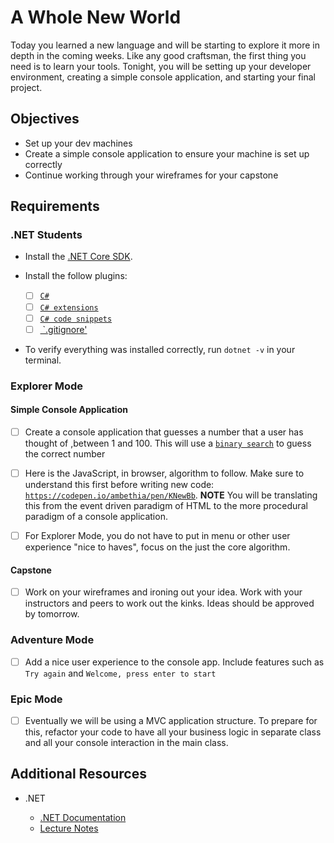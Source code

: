 # A Whole New World

Today you learned a new language and will be starting to explore it more in depth in the coming weeks. Like any good craftsman, the first thing you need is to learn your tools. Tonight, you will be setting up your developer environment, creating a simple console application, and starting your final project.

## Objectives

- Set up your dev machines
- Create a simple console application to ensure your machine is set up correctly
- Continue working through your wireframes for your capstone

## Requirements

### .NET Students

- Install the [.NET Core SDK](https://www.microsoft.com/net/download).
- Install the follow plugins:

  - [ ] [`C#`](https://marketplace.visualstudio.com/items?itemName=ms-vscode.csharp)
  - [ ] [`C# extensions`](https://marketplace.visualstudio.com/items?itemName=jchannon.csharpextensions)
  - [ ] [`C# code snippets`](https://marketplace.visualstudio.com/items?itemName=jorgeserrano.vscode-csharp-snippets)
  - [ ] [ `.gitignore'](https://marketplace.visualstudio.com/items?itemName=hasanali.gitignore-templates)

- To verify everything was installed correctly, run `dotnet -v` in your terminal.

### Explorer Mode

#### Simple Console Application

- [ ] Create a console application that guesses a number that a user has thought of ,between 1 and 100. This will use a [`binary search`](https://www.programmerinterview.com/index.php/puzzles/minimum-guesses-1-100/) to guess the correct number

- [ ] Here is the JavaScript, in browser, algorithm to follow. Make sure to understand this first before writing new code: [`https://codepen.io/ambethia/pen/KNewBb`](https://codepen.io/ambethia/pen/KNewBb).
      **NOTE** You will be translating this from the event driven paradigm of HTML to the more procedural paradigm of a console application.
- [ ] For Explorer Mode, you do not have to put in menu or other user experience "nice to haves", focus on the just the core algorithm.

#### Capstone

- [ ] Work on your wireframes and ironing out your idea. Work with your instructors and peers to work out the kinks. Ideas should be approved by tomorrow.

### Adventure Mode

- [ ] Add a nice user experience to the console app. Include features such as
      `Try again` and `Welcome, press enter to start`

### Epic Mode

- [ ] Eventually we will be using a MVC application structure. To prepare for this, refactor your code to have all your business logic in separate class and all your console interaction in the main class.

## Additional Resources

- .NET

  - [.NET Documentation](https://docs.microsoft.com/en-us/dotnet/)
  - [Lecture Notes](https://suncoast.io/handbook/curriculum/back-end/full-stack-i/lecture/dotnet)
